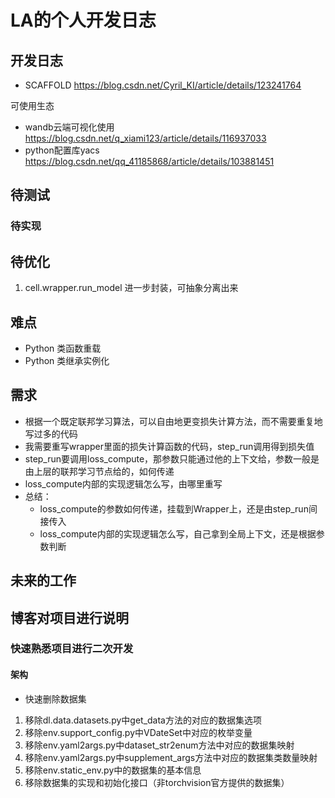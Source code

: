 # LA的个人开发日志

## 开发日志
+ SCAFFOLD https://blog.csdn.net/Cyril_KI/article/details/123241764

可使用生态
+ wandb云端可视化使用 https://blog.csdn.net/q_xiami123/article/details/116937033
+ python配置库yacs https://blog.csdn.net/qq_41185868/article/details/103881451



## 待测试


### 待实现



## 待优化
1. cell.wrapper.run_model 进一步封装，可抽象分离出来



## 难点
+ Python 类函数重载
+ Python 类继承实例化

## 需求
+ 根据一个既定联邦学习算法，可以自由地更变损失计算方法，而不需要重复地写过多的代码
+ 我需要重写wrapper里面的损失计算函数的代码，step_run调用得到损失值
+ step_run要调用loss_compute，那参数只能通过他的上下文给，参数一般是由上层的联邦学习节点给的，如何传递
+ loss_compute内部的实现逻辑怎么写，由哪里重写
+ 总结：
  + loss_compute的参数如何传递，挂载到Wrapper上，还是由step_run间接传入
  + loss_compute内部的实现逻辑怎么写，自己拿到全局上下文，还是根据参数判断


## 未来的工作




## 博客对项目进行说明
### 快速熟悉项目进行二次开发
#### 架构


+ 快速删除数据集
1. 移除dl.data.datasets.py中get_data方法的对应的数据集选项
2. 移除env.support_config.py中VDateSet中对应的枚举变量
3. 移除env.yaml2args.py中dataset_str2enum方法中对应的数据集映射
4. 移除env.yaml2args.py中supplement_args方法中对应的数据集类数量映射
5. 移除env.static_env.py中的数据集的基本信息
6. 移除数据集的实现和初始化接口（非torchvision官方提供的数据集）